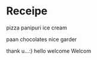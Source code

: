 # Receipe
 pizza panipuri
 ice  cream


paan
chocolates
nice garder

thank u...:)
hello 
welcome
Welcom

